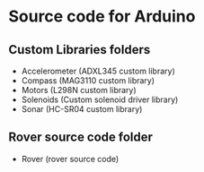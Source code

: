 # Source code for Arduino #

## Custom Libraries folders ##
* Accelerometer (ADXL345 custom library)
* Compass (MAG3110 custom library)
* Motors (L298N custom library)
* Solenoids (Custom solenoid driver library)
* Sonar (HC-SR04 custom library)

## Rover source code folder ##
* Rover (rover source code)